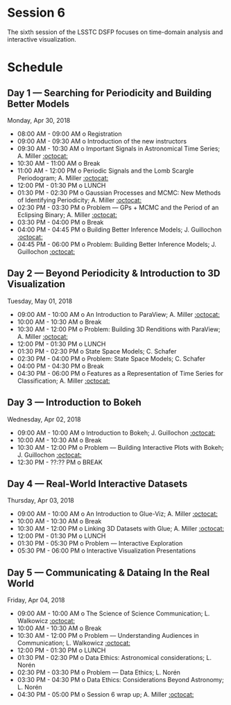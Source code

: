 # Session 6

The sixth session of the LSSTC DSFP focuses on time-domain analysis and interactive visualization.

# Schedule

## Day 1 — Searching for Periodicity and Building Better Models

Monday, Apr 30, 2018

 * 08:00 AM - 09:00 AM  o  Registration
 * 09:00 AM - 09:30 AM  o  Introduction of the new instructors
 * 09:30 AM - 10:30 AM  o  Important Signals in Astronomical Time Series; A. Miller [:octocat:](https://github.com/adamamiller)
 * 10:30 AM - 11:00 AM  o  Break
 * 11:00 AM - 12:00 PM  o  Periodic Signals and the Lomb Scargle Periodogram; A. Miller [:octocat:](https://github.com/adamamiller)
 * 12:00 PM - 01:30 PM  o  LUNCH
 * 01:30 PM - 02:30 PM  o  Gaussian Processes and MCMC: New Methods of Identifying Periodicity; A. Miller [:octocat:](https://github.com/adamamiller)
 * 02:30 PM - 03:30 PM  o  Problem — GPs + MCMC and the Period of an Eclipsing Binary; A. Miller [:octocat:](https://github.com/adamamiller)
 * 03:30 PM - 04:00 PM  o  Break
 * 04:00 PM - 04:45 PM  o  Building Better Inference Models; J. Guillochon [:octocat:](https://github.com/guillochon)
 * 04:45 PM - 06:00 PM  o  Problem: Building Better Inference Models; J. Guillochon [:octocat:](https://github.com/guillochon)

## Day 2 — Beyond Periodicity & Introduction to 3D Visualization

Tuesday, May 01, 2018

 * 09:00 AM - 10:00 AM  o  An Introduction to ParaView; A. Miller [:octocat:](https://github.com/adamamiller)
 * 10:00 AM - 10:30 AM  o  Break
 * 10:30 AM - 12:00 PM  o  Problem: Building 3D Renditions with ParaView; A. Miller [:octocat:](https://github.com/adamamiller)
 * 12:00 PM - 01:30 PM  o  LUNCH
 * 01:30 PM - 02:30 PM  o  State Space Models; C. Schafer
 * 02:30 PM - 04:00 PM  o  Problem: State Space Models; C. Schafer
 * 04:00 PM - 04:30 PM  o  Break
 * 04:30 PM - 06:00 PM  o  Features as a Representation of Time Series for Classification; A. Miller [:octocat:](https://github.com/adamamiller)

## Day 3 — Introduction to Bokeh

Wednesday, Apr 02, 2018

 * 09:00 AM - 10:00 AM  o  Introduction to Bokeh; J. Guillochon [:octocat:](https://github.com/guillochon)
 * 10:00 AM - 10:30 AM  o  Break
 * 10:30 AM - 12:00 PM  o  Problem –– Building Interactive Plots with Bokeh; J. Guillochon [:octocat:](https://github.com/guillochon)
 * 12:30 PM - ??:?? PM  o  BREAK
  
## Day 4 — Real-World Interactive Datasets

Thursday, Apr 03, 2018

 * 09:00 AM - 10:00 AM  o  An Introduction to Glue-Viz; A. Miller [:octocat:](https://github.com/adamamiller)
 * 10:00 AM - 10:30 AM  o  Break
 * 10:30 AM - 12:00 PM  o  Linking 3D Datasets with Glue; A. Miller [:octocat:](https://github.com/adamamiller)
 * 12:00 PM - 01:30 PM  o  LUNCH
 * 01:30 PM - 05:30 PM  o  Problem –– Interactive Exploration
 * 05:30 PM - 06:00 PM  o  Interactive Visualization Presentations

## Day 5 — Communicating & Dataing In the Real World

Friday, Apr 04, 2018

 * 09:00 AM - 10:00 AM  o  The Science of Science Communication; L. Walkowicz [:octocat:](https://github.com/lmwalkowicz)
 * 10:00 AM - 10:30 AM  o  Break
 * 10:30 AM - 12:00 PM  o  Problem –– Understanding Audiences in Communication; L. Walkowicz [:octocat:](https://github.com/lmwalkowicz)
 * 12:00 PM - 01:30 PM  o  LUNCH
 * 01:30 PM - 02:30 PM  o  Data Ethics: Astronomical considerations; L. Nor&eacute;n  
 * 02:30 PM - 03:30 PM  o  Problem –– Data Ethics; L. Nor&eacute;n  
 * 03:30 PM - 04:30 PM  o  Data Ethics: Considerations Beyond Astronomy; L. Nor&eacute;n
 * 04:30 PM - 05:00 PM  o  Session 6 wrap up; A. Miller [:octocat:](https://github.com/adamamiller)
